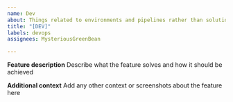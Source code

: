 ```yaml
---
name: Dev
about: Things related to environments and pipelines rather than solution itself
title: "[DEV]"
labels: devops
assignees: MysteriousGreenBean

---
```


**Feature description**
Describe what the feature solves and how it should be achieved

**Additional context**
Add any other context or screenshots about the feature here
